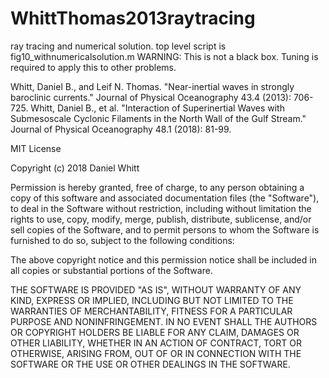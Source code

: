 # WhittThomas2013raytracing
ray tracing and numerical solution. top level script is fig10_withnumericalsolution.m
WARNING: This is not a black box. Tuning is required to apply this to other problems.

Whitt, Daniel B., and Leif N. Thomas. "Near-inertial waves in strongly baroclinic currents." Journal of Physical Oceanography 43.4 (2013): 706-725.
Whitt, Daniel B., et al. "Interaction of Superinertial Waves with Submesoscale Cyclonic Filaments in the North Wall of the Gulf Stream." Journal of Physical Oceanography 48.1 (2018): 81-99.


MIT License

Copyright (c) 2018 Daniel Whitt

Permission is hereby granted, free of charge, to any person obtaining a copy
of this software and associated documentation files (the "Software"), to deal
in the Software without restriction, including without limitation the rights
to use, copy, modify, merge, publish, distribute, sublicense, and/or sell
copies of the Software, and to permit persons to whom the Software is
furnished to do so, subject to the following conditions:

The above copyright notice and this permission notice shall be included in all
copies or substantial portions of the Software.

THE SOFTWARE IS PROVIDED "AS IS", WITHOUT WARRANTY OF ANY KIND, EXPRESS OR
IMPLIED, INCLUDING BUT NOT LIMITED TO THE WARRANTIES OF MERCHANTABILITY,
FITNESS FOR A PARTICULAR PURPOSE AND NONINFRINGEMENT. IN NO EVENT SHALL THE
AUTHORS OR COPYRIGHT HOLDERS BE LIABLE FOR ANY CLAIM, DAMAGES OR OTHER
LIABILITY, WHETHER IN AN ACTION OF CONTRACT, TORT OR OTHERWISE, ARISING FROM,
OUT OF OR IN CONNECTION WITH THE SOFTWARE OR THE USE OR OTHER DEALINGS IN THE
SOFTWARE.

